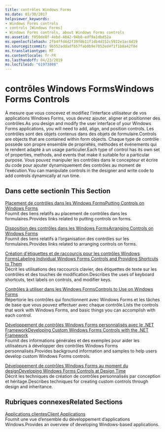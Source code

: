```yaml
---
title: contrôles Windows Forms
ms.date: 03/30/2017
helpviewer_keywords:
- Windows Forms controls
- controls [Windows Forms]
- Windows Forms controls, about Windows Forms controls
ms.assetid: f050de8f-4ebd-4042-94b8-edf9a1dbd52a
ms.openlocfilehash: 2fb4ffd4d2f39f0b11f1db4d152c5922e1ac4d19
ms.sourcegitcommit: 9b552addadfb57fab0b9e7852ed4f1f1b8a42f8e
ms.translationtype: MT
ms.contentlocale: fr-FR
ms.lasthandoff: 04/23/2019
ms.locfileid: "61973808"
---
```

# <a name="windows-forms-controls"></a><span data-ttu-id="fd87f-102">contrôles Windows Forms</span><span class="sxs-lookup"><span data-stu-id="fd87f-102">Windows Forms Controls</span></span>
<span data-ttu-id="fd87f-103">À mesure que vous concevez et modifiez l’interface utilisateur de vos applications Windows Forms, vous devrez ajouter, aligner et positionner des contrôles.</span><span class="sxs-lookup"><span data-stu-id="fd87f-103">As you design and modify the user interface of your Windows Forms applications, you will need to add, align, and position controls.</span></span> <span data-ttu-id="fd87f-104">Les contrôles sont des objets contenus dans des objets de formulaire.</span><span class="sxs-lookup"><span data-stu-id="fd87f-104">Controls are objects that are contained within form objects.</span></span> <span data-ttu-id="fd87f-105">Chaque type de contrôle possède son propre ensemble de propriétés, méthodes et événements qui le rendent adapté à un usage particulier.</span><span class="sxs-lookup"><span data-stu-id="fd87f-105">Each type of control has its own set of properties, methods, and events that make it suitable for a particular purpose.</span></span> <span data-ttu-id="fd87f-106">Vous pouvez manipuler les contrôles dans le concepteur et écrire du code pour ajouter dynamiquement des contrôles au moment de l’exécution.</span><span class="sxs-lookup"><span data-stu-id="fd87f-106">You can manipulate controls in the designer and write code to add controls dynamically at run time.</span></span>  
  
## <a name="in-this-section"></a><span data-ttu-id="fd87f-107">Dans cette section</span><span class="sxs-lookup"><span data-stu-id="fd87f-107">In This Section</span></span>  
 [<span data-ttu-id="fd87f-108">Placement de contrôles dans les Windows Forms</span><span class="sxs-lookup"><span data-stu-id="fd87f-108">Putting Controls on Windows Forms</span></span>](putting-controls-on-windows-forms.md)  
 <span data-ttu-id="fd87f-109">Fournit des liens relatifs au placement de contrôles dans les formulaires.</span><span class="sxs-lookup"><span data-stu-id="fd87f-109">Provides links related to putting controls on forms.</span></span>  
  
 [<span data-ttu-id="fd87f-110">Disposition des contrôles dans les Windows Forms</span><span class="sxs-lookup"><span data-stu-id="fd87f-110">Arranging Controls on Windows Forms</span></span>](arranging-controls-on-windows-forms.md)  
 <span data-ttu-id="fd87f-111">Fournit des liens relatifs à l’organisation des contrôles sur les formulaires.</span><span class="sxs-lookup"><span data-stu-id="fd87f-111">Provides links related to arranging controls on forms.</span></span>  
  
 [<span data-ttu-id="fd87f-112">Création d'étiquettes et de raccourcis pour les contrôles Windows Forms</span><span class="sxs-lookup"><span data-stu-id="fd87f-112">Labeling Individual Windows Forms Controls and Providing Shortcuts to Them</span></span>](labeling-individual-windows-forms-controls-and-providing-shortcuts-to-them.md)  
 <span data-ttu-id="fd87f-113">Décrit les utilisations des raccourcis clavier, des étiquettes de texte sur les contrôles et des touches de modification.</span><span class="sxs-lookup"><span data-stu-id="fd87f-113">Describes the uses of keyboard shortcuts, text labels on controls, and modifier keys.</span></span>  
  
 [<span data-ttu-id="fd87f-114">Contrôles à utiliser dans les Windows Forms</span><span class="sxs-lookup"><span data-stu-id="fd87f-114">Controls to Use on Windows Forms</span></span>](controls-to-use-on-windows-forms.md)  
 <span data-ttu-id="fd87f-115">Répertorie les contrôles qui fonctionnent avec Windows Forms et les tâches de base que vous pouvez effectuer avec chaque contrôle.</span><span class="sxs-lookup"><span data-stu-id="fd87f-115">Lists the controls that work with Windows Forms, and basic things you can accomplish with each control.</span></span>  
  
 [<span data-ttu-id="fd87f-116">Développement de contrôles Windows Forms personnalisés avec le .NET Framework</span><span class="sxs-lookup"><span data-stu-id="fd87f-116">Developing Custom Windows Forms Controls with the .NET Framework</span></span>](developing-custom-windows-forms-controls.md)  
 <span data-ttu-id="fd87f-117">Fournit des informations générales et des exemples pour aider les utilisateurs à développer des contrôles Windows Forms personnalisés.</span><span class="sxs-lookup"><span data-stu-id="fd87f-117">Provides background information and samples to help users develop custom Windows Forms controls.</span></span>  
  
 [<span data-ttu-id="fd87f-118">Développement de contrôles Windows Forms au moment du design</span><span class="sxs-lookup"><span data-stu-id="fd87f-118">Developing Windows Forms Controls at Design Time</span></span>](developing-windows-forms-controls-at-design-time.md)  
 <span data-ttu-id="fd87f-119">Décrit les techniques de création de contrôles personnalisés par conception et héritage.</span><span class="sxs-lookup"><span data-stu-id="fd87f-119">Describes techniques for creating custom controls through design and inheritance.</span></span>  
  
## <a name="related-sections"></a><span data-ttu-id="fd87f-120">Rubriques connexes</span><span class="sxs-lookup"><span data-stu-id="fd87f-120">Related Sections</span></span>  
 [<span data-ttu-id="fd87f-121">Applications clientes</span><span class="sxs-lookup"><span data-stu-id="fd87f-121">Client Applications</span></span>](../../develop-client-apps.md)  
 <span data-ttu-id="fd87f-122">Fournit une vue d’ensemble du développement d’applications Windows.</span><span class="sxs-lookup"><span data-stu-id="fd87f-122">Provides an overview of developing Windows-based applications.</span></span>  
